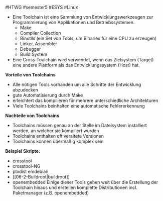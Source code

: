 #HTWG
#semester5
#ESYS
#Linux 

- Eine Toolchain ist eine Sammlung von Entwicklungswerkzeugen zur Programmierung von Applikationen und Betriebssystemen.
	- Make
	- Compiler Collection
	- Binutils (ein Set von Tools, um Binaries für eine CPU zu erzeugen)
	- Linker, Assembler
	- Debugger
	- Build System
- Eine Cross-Toolchain wird verwendet, wenn das Zielsystem (Target) eine andere Plattform als das Entwicklungssystem (Host) hat.

**Vorteile von Toolchains**
- Alle nötigen Tools vorhanden um alle Schritte der Entwicklung abzudecken
- gute Automatisierung durch Make
- erleichtert das kompilieren für mehrere unterschiedliche Architekturen
- Viele Toolchains beinhalten eine automatische Fehlererkennung

**Nachteile von Toolchains**
- Toolchains müssen genau an der Stelle im Dateisystem installiert werden, an welcher sie kompiliert wurden
- Toolchains enthalten oft veraltete Versionen
- Toolchains können übermäßig komplex sein


**Beispiel Skripte:**
- crosstool 
- crosstool-NG 
- ptxdist emdebian 
- [[06-2-Buildroot|buildroot]]
- openembedded 
Einige dieser Tools gehen weit über die Erstellung der Toolchain hinaus und erstellen komplette Distributionen incl. Paketmanager (z.B. openembedded)